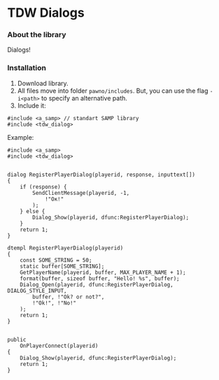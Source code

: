 # TDW Dialogs

### About the library
Dialogs!

### Installation
1. Download library.
2. All files move into folder `pawno/includes`. But, you can use the flag `-i<path>` to specify an alternative path.
3. Include it:
```PAWN
#include <a_samp> // standart SAMP library
#include <tdw_dialog>
```

Example:
```pawn
#include <a_samp>
#include <tdw_dialog>


dialog RegisterPlayerDialog(playerid, response, inputtext[])
{
	if (response) {
		SendClientMessage(playerid, -1,
			!"Ок!"
		);
	} else {
		Dialog_Show(playerid, dfunc:RegisterPlayerDialog);
	}
	return 1;
}

dtempl RegisterPlayerDialog(playerid)
{
	const SOME_STRING = 50;
	static buffer[SOME_STRING];
	GetPlayerName(playerid, buffer, MAX_PLAYER_NAME + 1);
	format(buffer, sizeof buffer, "Hello! %s", buffer);
	Dialog_Open(playerid, dfunc:RegisterPlayerDialog, DIALOG_STYLE_INPUT,
		buffer, !"Ok? or not?",
		!"Ok!", !"No!"
	);
	return 1;
}


public
	OnPlayerConnect(playerid)
{
	Dialog_Show(playerid, dfunc:RegisterPlayerDialog);
	return 1;
}
```
